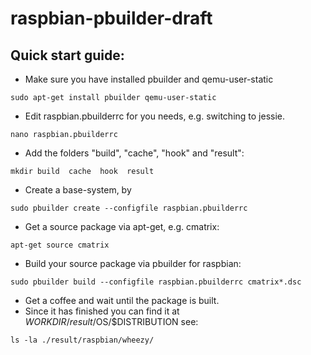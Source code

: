 raspbian-pbuilder-draft
=======================

Quick start guide:
------------------

* Make sure you have installed pbuilder and qemu-user-static

```
sudo apt-get install pbuilder qemu-user-static
```

* Edit raspbian.pbuilderrc for you needs, e.g. switching to jessie.

```
nano raspbian.pbuilderrc
``` 

* Add the folders "build", "cache", "hook" and "result":

```
mkdir build  cache  hook  result
```

* Create a base-system, by

```
sudo pbuilder create --configfile raspbian.pbuilderrc
```

* Get a source package via apt-get, e.g. cmatrix:

```
apt-get source cmatrix
```

* Build your source package via pbuilder for raspbian:

```
sudo pbuilder build --configfile raspbian.pbuilderrc cmatrix*.dsc
```

* Get a coffee and wait until the package is built.
* Since it has finished you can find it at $WORKDIR/result/$OS/$DISTRIBUTION see:

```
ls -la ./result/raspbian/wheezy/
```
